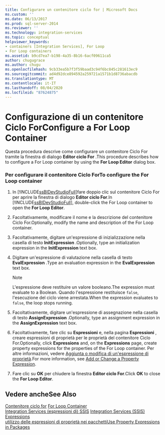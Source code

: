 ```yaml
---
title: Configurare un contenitore ciclo for | Microsoft Docs
ms.custom: ''
ms.date: 06/13/2017
ms.prod: sql-server-2014
ms.reviewer: ''
ms.technology: integration-services
ms.topic: conceptual
helpviewer_keywords:
- containers [Integration Services], For Loop
- For Loop containers
ms.assetid: b9cd7ea7-b198-4a35-8b16-6acf09611ca5
author: chugugrace
ms.author: chugu
ms.openlocfilehash: 9cb33ea5b7f3f59baad3c94f6bc845c281613ec9
ms.sourcegitcommit: ad4d92dce894592a259721a1571b1d8736abacdb
ms.translationtype: MT
ms.contentlocale: it-IT
ms.lasthandoff: 08/04/2020
ms.locfileid: "87624875"
---
```

# <a name="configure-a-for-loop-container"></a><span data-ttu-id="89915-102">Configurazione di un contenitore Ciclo For</span><span class="sxs-lookup"><span data-stu-id="89915-102">Configure a For Loop Container</span></span>
  <span data-ttu-id="89915-103">Questa procedura descrive come configurare un contenitore Ciclo For tramite la finestra di dialogo **Editor ciclo For** .</span><span class="sxs-lookup"><span data-stu-id="89915-103">This procedure describes how to configure a For Loop container by using the **For Loop Editor** dialog box.</span></span>  
  
### <a name="to-configure-the-for-loop-container"></a><span data-ttu-id="89915-104">Per configurare il contenitore Ciclo For</span><span class="sxs-lookup"><span data-stu-id="89915-104">To configure the For Loop container</span></span>  
  
1.  <span data-ttu-id="89915-105">In [!INCLUDE[ssBIDevStudioFull](../includes/ssbidevstudiofull-md.md)]fare doppio clic sul contenitore Ciclo For per aprire la finestra di dialogo **Editor ciclo For**.</span><span class="sxs-lookup"><span data-stu-id="89915-105">In [!INCLUDE[ssBIDevStudioFull](../includes/ssbidevstudiofull-md.md)], double-click the For Loop container to open the **For Loop Editor**.</span></span>  
  
2.  <span data-ttu-id="89915-106">Facoltativamente, modificare il nome e la descrizione del contenitore Ciclo For.</span><span class="sxs-lookup"><span data-stu-id="89915-106">Optionally, modify the name and description of the For Loop container.</span></span>  
  
3.  <span data-ttu-id="89915-107">Facoltativamente, digitare un'espressione di inizializzazione nella casella di testo **InitExpression** .</span><span class="sxs-lookup"><span data-stu-id="89915-107">Optionally, type an initialization expression in the **InitExpression** text box.</span></span>  
  
4.  <span data-ttu-id="89915-108">Digitare un'espressione di valutazione nella casella di testo **EvalExpression** .</span><span class="sxs-lookup"><span data-stu-id="89915-108">Type an evaluation expression in the **EvalExpression** text box.</span></span>  
  
    > [!NOTE]  
    >  <span data-ttu-id="89915-109">L'espressione deve restituire un valore booleano.</span><span class="sxs-lookup"><span data-stu-id="89915-109">The expression must evaluate to a Boolean.</span></span> <span data-ttu-id="89915-110">Quando l'espressione restituisce `false`, l'esecuzione del ciclo viene arrestata.</span><span class="sxs-lookup"><span data-stu-id="89915-110">When the expression evaluates to `false`, the loop stops running.</span></span>  
  
5.  <span data-ttu-id="89915-111">Facoltativamente, digitare un'espressione di assegnazione nella casella di testo **AssignExpression** .</span><span class="sxs-lookup"><span data-stu-id="89915-111">Optionally, type an assignment expression in the **AssignExpression** text box.</span></span>  
  
6.  <span data-ttu-id="89915-112">Facoltativamente, fare clic su **Espressioni** e, nella pagina **Espressioni** , creare espressioni di proprietà per le proprietà del contenitore Ciclo For.</span><span class="sxs-lookup"><span data-stu-id="89915-112">Optionally, click **Expressions** and, on the **Expressions** page, create property expressions for the properties of the For Loop container.</span></span> <span data-ttu-id="89915-113">Per altre informazioni, vedere [Aggiunta o modifica di un'espressione di proprietà](expressions/add-or-change-a-property-expression.md).</span><span class="sxs-lookup"><span data-stu-id="89915-113">For more information, see [Add or Change a Property Expression](expressions/add-or-change-a-property-expression.md).</span></span>  
  
7.  <span data-ttu-id="89915-114">Fare clic su **OK** per chiudere la finestra **Editor ciclo For**.</span><span class="sxs-lookup"><span data-stu-id="89915-114">Click **OK** to close the **For Loop Editor**.</span></span>  
  
## <a name="see-also"></a><span data-ttu-id="89915-115">Vedere anche</span><span class="sxs-lookup"><span data-stu-id="89915-115">See Also</span></span>  
 <span data-ttu-id="89915-116">[Contenitore ciclo for](control-flow/for-loop-container.md) </span><span class="sxs-lookup"><span data-stu-id="89915-116">[For Loop Container](control-flow/for-loop-container.md) </span></span>  
 <span data-ttu-id="89915-117">[Integration Services &#40;espressioni di&#41; SSIS](expressions/integration-services-ssis-expressions.md) </span><span class="sxs-lookup"><span data-stu-id="89915-117">[Integration Services &#40;SSIS&#41; Expressions](expressions/integration-services-ssis-expressions.md) </span></span>  
 [<span data-ttu-id="89915-118">utilizzo delle espressioni di proprietà nei pacchetti</span><span class="sxs-lookup"><span data-stu-id="89915-118">Use Property Expressions in Packages</span></span>](expressions/use-property-expressions-in-packages.md)  
  
  
